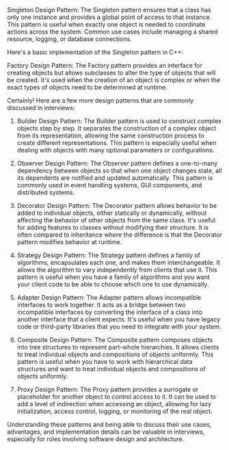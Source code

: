 Singleton Design Pattern:
The Singleton pattern ensures that a class has only one instance and provides a global point of access to that instance. This pattern is useful when exactly one object is needed to coordinate actions across the system. Common use cases include managing a shared resource, logging, or database connections.

Here's a basic implementation of the Singleton pattern in C++:

Factory Design Pattern:
The Factory pattern provides an interface for creating objects but allows subclasses to alter the type of objects that will be created. It's used when the creation of an object is complex or when the exact types of objects need to be determined at runtime.


Certainly! Here are a few more design patterns that are commonly discussed in interviews:

1. Builder Design Pattern:
The Builder pattern is used to construct complex objects step by step. It separates the construction of a complex object from its representation, allowing the same construction process to create different representations. This pattern is especially useful when dealing with objects with many optional parameters or configurations.

2. Observer Design Pattern:
The Observer pattern defines a one-to-many dependency between objects so that when one object changes state, all its dependents are notified and updated automatically. This pattern is commonly used in event handling systems, GUI components, and distributed systems.

3. Decorator Design Pattern:
The Decorator pattern allows behavior to be added to individual objects, either statically or dynamically, without affecting the behavior of other objects from the same class. It's useful for adding features to classes without modifying their structure. It is often compared to inheritance where the difference is that the Decorator pattern modifies behavior at runtime.

4. Strategy Design Pattern:
The Strategy pattern defines a family of algorithms, encapsulates each one, and makes them interchangeable. It allows the algorithm to vary independently from clients that use it. This pattern is useful when you have a family of algorithms and you want your client code to be able to choose which one to use dynamically.

5. Adapter Design Pattern:
The Adapter pattern allows incompatible interfaces to work together. It acts as a bridge between two incompatible interfaces by converting the interface of a class into another interface that a client expects. It's useful when you have legacy code or third-party libraries that you need to integrate with your system.

6. Composite Design Pattern:
The Composite pattern composes objects into tree structures to represent part-whole hierarchies. It allows clients to treat individual objects and compositions of objects uniformly. This pattern is useful when you have to work with hierarchical data structures and want to treat individual objects and compositions of objects uniformly.

7. Proxy Design Pattern:
The Proxy pattern provides a surrogate or placeholder for another object to control access to it. It can be used to add a level of indirection when accessing an object, allowing for lazy initialization, access control, logging, or monitoring of the real object.

Understanding these patterns and being able to discuss their use cases, advantages, and implementation details can be valuable in interviews, especially for roles involving software design and architecture.